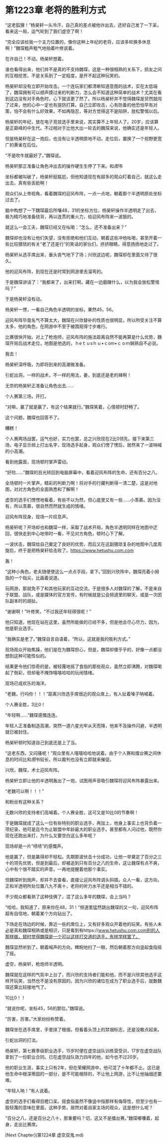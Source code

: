 # 第1223章 老将的胜利方式

“这老狐狸！”杨昊轩一头冷汗，自己真的差点被他诈出去，还好自己发了一下呆，看来这一局，运气轮到了我们虚空了啊！

“完全应该给我一个主力位置的，像你这种上年纪的老将，应该多轮换多休息啊！”魏琛粗声粗气地拍着叶修说着。

在诈自己！不动。杨昊轩想着。

谁也看得出来，他们并不是真的不支持魏琛，这是一种很相熟的关系下，损友之间的互相挖苦。不是关系到了一定程度，是开不起这种玩笑的。

杨昊轩却没有立即开始攻击。一个连玩家们都清晰知道意图的战术，实在太低端了，魏琛拥有可以顺声摸过来的判断力，怎么会不知道这种简单的战术？尤其在看到这边没有对手角色时，心下就该更了然了。所以杨昊轩并不觉得魏琛是贸然就闯了过来，他的心中一定也有提防打算。自己立即攻击，心有防备的他恐怕早有对策，怕不会有什么好效果，不如再隐忍，等对方觉得这不是陷阱，放松警惕以后。

杨昊轩的年纪，放在电子竞技选手里来说，其实算不上年轻人了。20岁，应该算是正巅峰的中生代。不过相对于比他大出一轮去的魏琛来说，他确实还是年轻人。

但是杨昊轩在这一炮后，也没有让半透明原地不动，走位后，置换了一个视野更宽广的黄雀在后位。

“不是吹牛就最好了。”魏琛说。

杨昊轩那正准备让角色冲出去的操作硬生生停了下来。和*图*书

坐标都被叫破了，杨昊轩挺尴尬，但他知道现在有超多的观众盯着自己，就这么走出去，真有些丢脸啊！

观众们从上帝视角，看着魏琛的迎风布阵，一点一点地，朝着那个半透明原处坐标过去了。

脑中构想了一下魏琛最后所嚷48，31的坐标方位，杨昊轩操作半透明走了出去，极为精巧地准备绕背，再以连贯的重火力，给迎风布阵来一波狠的。

就这么一会工夫，魏琛已经又在吆喝：“怎么，还不准备出来？”

魏琛却也没有让他们失望，没有拒绝和他们互动，朝着这些冲他吆喝，甚至开着一些比较猥琐的有关“老了还是行”的笑话的家伙们，挤挤眼睛，得意扬扬地走过了。

杨昊轩从选手席出来，垂头丧气地下了场；兴欣这边呢，魏琛却在里面又待了很久。

他的迎风布阵，到现在还是时常到网游里去溜弯的。

于是魏琛讲话了：“我都来了，出来打啊，藏在一边磨蹭什么，以为我会放松警惕吗？”

于是杨昊轩没有动。

杨昊轩一愣，一看自己角色半透明的坐标，果然45，56。

迎风布阵毕竟名气不算太大，魏琛在兴欣替补的性质也很明显，所以所受关注不算太多，他的角色，在网游中不至于被围观得寸步难行。

比赛很快开始，对上了枪炮师，迎风布阵的施法距离自然不能再算是什么优势，魏琛开局后战术走位，地图是他选的，ｈeｔｕsｈｕ•ｃom•ｃｏｍ娴熟自不必说。

我去！

杨昊轩深呼吸，为即将到来的高潮做准备。

引蛇出洞，一样的战术，不一样的用法，姜，到底还是老的辣啊！

无奈的杨昊轩正准备让角色出去……

个人赛第三场，开打。

“对嘛，赢了就是赢了，有这个结果就行。”魏琛笑着，心情顿时舒畅了。

这个问题，魏琛也回答不了。

糟糕！

个人赛两场战罢，运气也好，实力也罢，总之兴欣现在2比0领先。接下来第三场，电子显示频上打出名字，现场选手起身，观众们愣了愣后，居然来了一波呐喊的小高潮。

看到他露面，现场顿时掌声雷动。

“好险……”魏琛的目光转回到电脑屏幕中，看着迎风布阵的生命，还有百分之八。

全场顿时一片掌声，精彩的判断力啊！将对手的行藏判断得一清二楚，这是对地图，对对方角色的全面熟悉和了解啊！

虚空的选手们愣愣地看着，有些不以为然，但心底里又有一些……小羡慕。因为没有，所以羡慕，很自然而然就生成的情绪。

迎风布阵现身，现场一片叹息声。

杨昊轩呢？开场却也和魏琛一样，采取了战术开局，角色半透明同样在地图中迂回，很快走到中心地带时一看，不见对方角色，顿时心下了解。

一波伏击，魏琛给自己奠定了良好的优势，而后又在这副猥琐复杂的地图中几度周旋后，终于是把杨昊轩给击败了。https://www.hetushu.com.com

轰！

“这种小角色，老夫随便使这么一点点手段，拿下。”回到兴欣阵中，魏琛亮着小拇指的一个指尖，比画着说道。

玩网游，那就免不了和其他玩家的互动交流，于是很多人对魏琛的了解，不是来自于联盟、战队，或是媒体的官方宣传，有时候就是公会频道里的聊天，或是一次团队副本时的胡扯。

“谢谢啊！”叶修笑，“不过我还年轻得很呢！”

他只知道，他现在站在这里，虽然所能做的已经不多，但是他会尽心尽力，因为，他是职业选手。

“我确实是老了。”魏琛自言自语着，“所以，这就是我的胜利方式。”

现场观众开始焦躁，他们是在为魏琛担心，但是，魏琛却傻乎乎的，好像一点都没想到这种可能性似的。

结果更令他们惊奇的是，被轻蔑地摇了食指的那些观众，虽然立即沸腾，对魏琛喝起了倒彩，但却毫不掩饰嘻嘻哈哈的玩闹情绪。

现场已成欢乐的海洋。

“老魏，行吗你！！！”距离兴欣选手席很近的观众席上，有人扯着嗓子呐喊着。

个人赛全胜，3比0！

“年轻啊……”魏琛感慨连连。

年轻人正准备制造高潮，突然一道六星光牢从天而降，他来不及操作闪避，半透明就已被封住。

杨昊轩顿时知道自己到底还是上了当。

“这老东西，又闷骚呢！”观众里有人嘻嘻哈哈地说着。由于个人赛和擂台赛之间休息的时间比和*图*书较长，所以裁判也没有立即就来催促。

兴欣，魏琛，术士迎风布阵。

杨昊轩立即让他的半透明轰出了一炮，试图用声音吸引魏琛将迎风布阵暴露出来。

“老魏可以啊！！！”

和粉丝有这种关系？

无数兴欣的支持者们高喊着。个人赛全胜，这可又是10比0的节奏啊！

于是魏琛就成了这么一位有些特别的职业选手，再加上，他身上事实上也背负着一项纪录，他可是迄今为止联盟中年龄最大的职业选手。甚至都有人问过他，既然你现在还跑出来打，为什么又要空白这么多年呢？

现场却是一片“啧啧”的感慨声。

他是赢了，但是赢得却不轻松。先期那波伏击十分成功，让他一举奠定了百分之三十的领先优势，但是到最后，却被追到只有百分之八的生命，这让魏琛有点不爽，心中有个很不踏实的声音，一再地提醒着他那个事实。

但魏琛听到炮声，却并不去查看，直接让迎风布阵调头斜插，众人一看，这方向，正和半透明所处位置八九不离十，老将的听力水平还是相当不错的。

不少观众都看熟了这种伎俩了，混了这么多年的魏琛，会上当吗？

“哈哈，我知道了，原来你在48，31！”频道里猛然跳出魏琛的又一句，迎风布阵超有自信地，朝着某个方向钻出了。

下场走在场边的时候，靠近一些的席位上，又有好多观众开着他的玩笑。有些人未必是真和魏琛相熟或是相识，只是看到有https://www.hetushu.com.com别的人那样做，顿时觉得魏琛是一个可以这样打交道的选手，有样学样罢了。

魏琛显然听到了，朝着喊声的方向，睥睨地扫了一眼，然后朝着那方向竖起食指摇了摇。

虚空，杨昊轩，枪炮师半透明。

魏琛就在这样的气氛中上台了，而兴欣的支持者们能和他，而不是兴欣其他选手这样开玩笑，当然也不是没有原因的。因为兴欣的诸位在成为了职业选手后，就数魏琛还算比较接地气了。

10比0！！

“就说你呢，坐标45，56的那位。”魏琛说。

“厉害，厉害。”大家纷纷称赞着。

魏琛坐在选手席里，手里挟了根烟，但看着头顶上的禁烟标志，还是没敢点起来。

引蛇出洞的打法。

杨昊轩，第七赛季级职业选手，15岁时便在虚空战队训练营受训，17岁在虚空战队拿到了一份职业合同。已在虚空战队效力四年的他，如今也不过20岁。

他的职业生涯，事实上只有2年，但在荣耀网游中，他可混了十年都不止。这已是他生命中根深蒂固的一部分，是不可能根除的，不让他上网游，比不让他抽烟还要难。

“年轻人呐！”有人说着。

虚空的选手们看得目瞪口呆。摇食指虽然不像竖中指那样有侮辱性，但至少也有一股轻蔑的意味在里面，这种手势，居然对着自家主场的观众，这是想什么呢？

“百分之八，还是百分之八十，那重要吗？切，这又不是擂台赛。”魏琛嘟囔着，起身，走出比赛席。



[Next Chapter](第1224章 虚空双鬼.md)